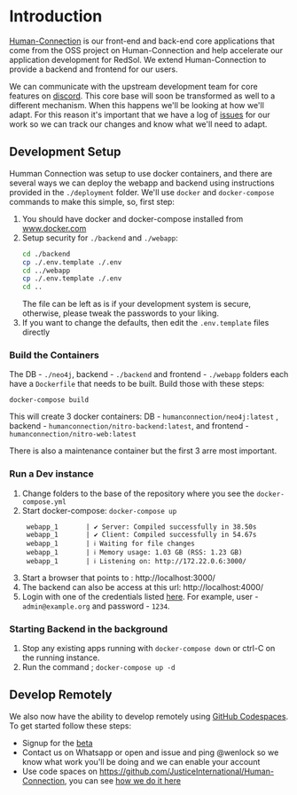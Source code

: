 # Introduction

[Human-Connection](https://github.com/JusticeInternational/Human-Connection) is our front-end and back-end core applications that come from the OSS project on Human-Connection and help accelerate our application development for RedSol. We extend Human-Connection to provide a backend and frontend for our users.

We can communicate with the upstream development team for core features on [discord](https://github.com/Human-Connection/Human-Connection#developer-chat). This core base will soon be transformed as well to a different mechanism. When this happens we'll be looking at how we'll adapt. For this reason it's important that we have a log of [issues](https://github.com/JusticeInternational/project-config/issues) for our work so we can track our changes and know what we'll need to adapt.

## Development Setup
Humman Connection was setup to use docker containers, and there are several ways we can deploy the webapp and backend using instructions provided in the `./deployment` folder. We'll use `docker` and `docker-compose` commands to make this simple, so, first step:

1. You should have docker and docker-compose installed from www.docker.com
1. Setup security for `./backend` and `./webapp`:
   ```bash
   cd ./backend
   cp ./.env.template ./.env
   cd ../webapp
   cp ./.env.template ./.env
   cd ..
   ```
   The file can be left as is if your development system is secure, otherwise, please tweak the passwords to your liking.
1. If you want to change the defaults, then edit the `.env.template` files directly

### Build the Containers
The DB - `./neo4j`, backend - `./backend` and frontend - `./webapp` folders each have a `Dockerfile` that needs to be built. Build those with these steps:

```
docker-compose build
```


This will create 3 docker containers: DB - `humanconnection/neo4j:latest` , backend - `humanconnection/nitro-backend:latest`, and frontend - `humanconnection/nitro-web:latest`

There is also a maintenance container but the first 3 arre most important.

### Run a Dev instance

1. Change folders to the base of the repository where you see the `docker-compose.yml`
1. Start docker-compose: `docker-compose up`
   ```
    webapp_1       | ✔ Server: Compiled successfully in 38.50s
    webapp_1       | ✔ Client: Compiled successfully in 54.67s
    webapp_1       | ℹ Waiting for file changes
    webapp_1       | ℹ Memory usage: 1.03 GB (RSS: 1.23 GB)
    webapp_1       | ℹ Listening on: http://172.22.0.6:3000/
   ```
1. Start a browser that points to : http://localhost:3000/
1. The backend can also be access at this url: http://localhost:4000/
1. Login with one of the credentials listed [here](https://github.com/JusticeInternational/Human-Connection#live-demo). For example, user - `admin@example.org` and password - `1234`.

### Starting Backend in the background
1. Stop any existing apps running with `docker-compose down` or ctrl-C on the running instance.
1. Run the command ; `docker-compose up -d`

## Develop Remotely

We also now have the ability to develop remotely using [GitHub Codespaces](https://docs.github.com/en/github/developing-online-with-codespaces). To get started follow these steps:

- Signup for the [beta](https://github.com/features/codespaces/signup)
- Contact us on Whatsapp or open and issue and ping @wenlock so we know what work you'll be doing and we can enable your account
- Use code spaces on https://github.com/JusticeInternational/Human-Connection, you can see [how we do it here](https://github.com/JusticeInternational/Human-Connection/pull/1)
